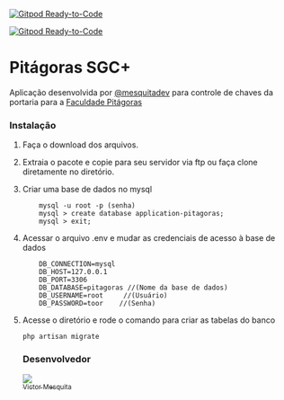 [![Gitpod Ready-to-Code](https://img.shields.io/badge/Gitpod-Ready--to--Code-blue?logo=gitpod)](https://gitpod.io/#https://github.com/mesquitadev/app-pitagoras-laravel) 

[![Gitpod Ready-to-Code](https://img.shields.io/badge/Gitpod-Ready--to--Code-blue?logo=gitpod)](https://gitpod.io/#https://github.com/mesquitadev/app-pitagoras-laravel) 

# Pitágoras SGC+
Aplicação desenvolvida por [@mesquitadev](https://github.com/mesquitadev) para controle de chaves da portaria para a [ Faculdade Pitágoras](http://pitagoras.com.br/)


### Instalação
1. Faça o download dos arquivos.
2. Extraia o pacote e copie para seu servidor via ftp ou faça clone diretamente no diretório.

3. Criar uma base de dados no mysql
    ```
        mysql -u root -p (senha)
        mysql > create database application-pitagoras;
        mysql > exit;  
    ```
4. Acessar o arquivo .env e mudar as credenciais de acesso à base de dados
    ```
        DB_CONNECTION=mysql
        DB_HOST=127.0.0.1
        DB_PORT=3306
        DB_DATABASE=pitagoras //(Nome da base de dados)
        DB_USERNAME=root     //(Usuário)
        DB_PASSWORD=toor    //(Senha)
    ```
5. Acesse o diretório e rode o comando para criar as tabelas do banco
    ```
    php artisan migrate
    ```


   ### Desenvolvedor
   [<img src="https://avatars.githubusercontent.com/mesquitadev?s=115"><br><sub>Victor Mesquita</sub>](https://github.com/mesquitadev)
